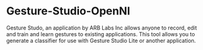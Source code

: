 Gesture-Studio-OpenNI
=====================

Gesture Studo, an application by ARB Labs Inc allows anyone to record, edit and train and learn gestures to existing applications. This tool allows you to generate a classifier for use with Gesture Studio Lite or another application. 
